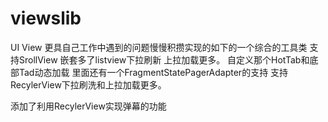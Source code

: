 # viewslib
UI View  更具自己工作中遇到的问题慢慢积攒实现的如下的一个综合的工具类
支持SrollView 嵌套多了listview下拉刷新  上拉加载更多。
自定义那个HotTab和底部Tad动态加载
里面还有一个FragmentStatePagerAdapter的支持
支持RecylerView下拉刷洗和上拉加载更多。

添加了利用RecylerView实现弹幕的功能
